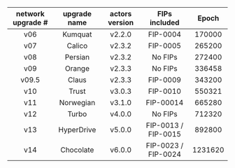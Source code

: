 | network upgrade # | upgrade name | actors version |    FIPs included    |  Epoch  |
|:-----------------:|:------------:|:--------------:|:-------------------:|:-------:|
|        v06        |    Kumquat   |     v2.2.0     |       FIP-0004      |  170000 |
|        v07        |    Calico    |     v2.3.2     |       FIP-0005      |  265200 |
|        v08        |    Persian   |     v2.3.2     |       No FIPs       |  272400 |
|        v09        |    Orange    |     v2.3.3     |       No FIPs       |  336458 |
|       v09.5       |     Claus    |     v2.3.3     |       FIP-0009      |  343200 |
|        v10        |     Trust    |     v3.0.3     |       FIP-0010      |  550321 |
|        v11        |   Norwegian  |     v3.1.0     |      FIP-00014      |  665280 |
|        v12        |     Turbo    |     v4.0.0     |       No FIPs       |  712320 |
|        v13        |  HyperDrive  |     v5.0.0     | FIP-0013 / FIP-0015 |  892800 |
|        v14        |   Chocolate  |     v6.0.0     | FIP-0023 / FIP-0024 | 1231620 |